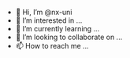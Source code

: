- 👋 Hi, I’m @nx-uni
- 👀 I’m interested in ...
- 🌱 I’m currently learning ...
- 💞️ I’m looking to collaborate on ...
- 📫 How to reach me ...

<!---
nx-uni/nx-uni is a ✨ special ✨ repository because its `README.md` (this file) appears on your GitHub profile.
You can click the Preview link to take a look at your changes.
--->
